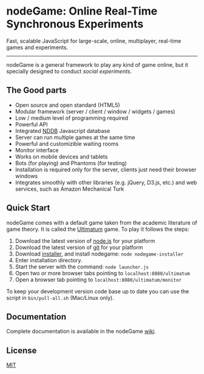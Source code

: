 # nodeGame: Online Real-Time Synchronous Experiments

Fast, scalable JavaScript for large-scale, online, multiplayer, real-time games
and experiments.

---

nodeGame is a general framework to play any kind of game online, but
it specially designed to conduct _social experiments_.

## The Good parts

 - Open source and open standard (HTML5)
 - Modular framework (server / client / window / widgets / games)
 - Low / medium level of programming required
 - Powerful API
 - Integrated
   [NDDB](http://nodegame.github.com/NDDB/docs/nddb.js.html)
   Javascript database
 - Server can run multiple games at the same time
 - Powerful and customizible waiting rooms
 - Monitor interface
 - Works on mobile devices and tablets
 - Bots (for playing) and Phantoms (for testing)
 - Installation is required only for the server, clients just need their browser windows
 - Integrates smoothly with other libraries (e.g. jQuery, D3.js, etc.)
   and web services, such as Amazon Mechanical Turk

## Quick Start

nodeGame comes with a default game taken from the academic literature
of game theory. It is called the
[Ultimatum](http://en.wikipedia.org/wiki/Ultimatum_game) game. To play
it follows the steps:


  1. Download the latest version of [node.js](http://nodejs.org) for
  your platform
  2. Download the latest version of [git](http://www.git-scm.com) for
  your platform
  3. Download [installer](http://nodegame.org/nodegame-installer.js), and install nodegame: `node nodegame-installer`
  4. Enter installation directory.
  5. Start the server with the command: `node launcher.js`
  6. Open two or more browser tabs pointing to
  `localhost:8080/ultimatum`
  7. Open a browser tab pointing to
  `localhost:8080/ultimatum/monitor`
  
To keep your development version code base up to date you can use the
script in `bin/pull-all.sh` (Mac/Linux only).

## Documentation

Complete documentation is available in the nodeGame
[wiki](https://github.com/nodeGame/nodegame/wiki).

## License

[MIT](LICENSE)
